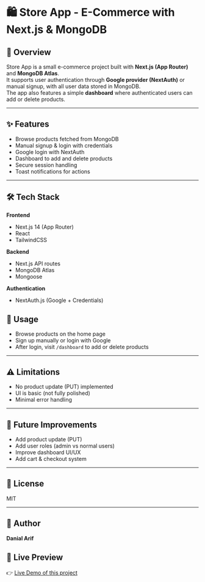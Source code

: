 # 🛍️ Store App - E-Commerce with Next.js & MongoDB

## 📌 Overview
Store App is a small e-commerce project built with **Next.js (App Router)** and **MongoDB Atlas**.  
It supports user authentication through **Google provider (NextAuth)** or manual signup, with all user data stored in MongoDB.  
The app also features a simple **dashboard** where authenticated users can add or delete products.

---

## ✨ Features
- Browse products fetched from MongoDB  
- Manual signup & login with credentials  
- Google login with NextAuth  
- Dashboard to add and delete products  
- Secure session handling  
- Toast notifications for actions  

---

## 🛠 Tech Stack
**Frontend**
- Next.js 14 (App Router)  
- React  
- TailwindCSS  

**Backend**
- Next.js API routes  
- MongoDB Atlas  
- Mongoose  

**Authentication**
- NextAuth.js (Google + Credentials)  


## 🎯 Usage
- Browse products on the home page  
- Sign up manually or login with Google  
- After login, visit `/dashboard` to add or delete products  

---

## ⚠️ Limitations
- No product update (PUT) implemented  
- UI is basic (not fully polished)  
- Minimal error handling  

---

## 🚧 Future Improvements
- Add product update (PUT)  
- Add user roles (admin vs normal users)  
- Improve dashboard UI/UX  
- Add cart & checkout system  

---

## 📜 License
MIT

---

## 👤 Author
**Danial Arif**

 ## 🔗 Live Preview  
  👉 [Live Demo of this project ](https://danial-store.vercel.app/)
